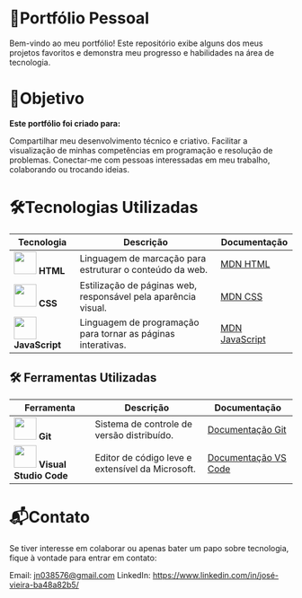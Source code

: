 # 💼Portfólio Pessoal

Bem-vindo ao meu portfólio! Este repositório exibe alguns dos meus projetos favoritos e demonstra meu progresso e habilidades na área de tecnologia.

# 🎯Objetivo

**Este portfólio foi criado para:**

Compartilhar meu desenvolvimento técnico e criativo.
Facilitar a visualização de minhas competências em programação e resolução de problemas.
Conectar-me com pessoas interessadas em meu trabalho, colaborando ou trocando ideias.

# 🛠️Tecnologias Utilizadas

| Tecnologia | Descrição | Documentação |
|------------|-----------|--------------|
| <img src="https://upload.wikimedia.org/wikipedia/commons/6/61/HTML5_logo_and_wordmark.svg" width="40"> **HTML** | Linguagem de marcação para estruturar o conteúdo da web. | [MDN HTML](https://developer.mozilla.org/pt-BR/docs/Web/HTML) |
| <img src="https://upload.wikimedia.org/wikipedia/commons/d/d5/CSS3_logo_and_wordmark.svg" width="40"> **CSS** | Estilização de páginas web, responsável pela aparência visual. | [MDN CSS](https://developer.mozilla.org/pt-BR/docs/Web/CSS) |
| <img src="https://upload.wikimedia.org/wikipedia/commons/6/6a/JavaScript-logo.png" width="40"> **JavaScript** | Linguagem de programação para tornar as páginas interativas. | [MDN JavaScript](https://developer.mozilla.org/pt-BR/docs/Web/JavaScript) |


## 🛠️ Ferramentas Utilizadas

| Ferramenta | Descrição | Documentação |
|------------|-----------|--------------|
| <img src="https://git-scm.com/images/logos/downloads/Git-Icon-1788C.png" width="40"> **Git** | Sistema de controle de versão distribuído. | [Documentação Git](https://git-scm.com/doc) |
| <img src="https://upload.wikimedia.org/wikipedia/commons/9/9a/Visual_Studio_Code_1.35_icon.svg" width="40"> **Visual Studio Code** | Editor de código leve e extensível da Microsoft. | [Documentação VS Code](https://code.visualstudio.com/docs) |


# 📬Contato

Se tiver interesse em colaborar ou apenas bater um papo sobre tecnologia, fique à vontade para entrar em contato:

Email: jn038576@gmail.com
LinkedIn: https://www.linkedin.com/in/josé-vieira-ba48a82b5/
